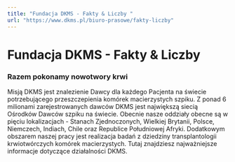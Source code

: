 ```yaml
---
title: "Fundacja DKMS - Fakty & Liczby "
url: "https://www.dkms.pl/biuro-prasowe/fakty-liczby"
---
```


# Fundacja DKMS - Fakty & Liczby 

### Razem pokonamy nowotwory krwi


Misją DKMS jest znalezienie Dawcy dla każdego Pacjenta na świecie potrzebującego przeszczepienia komórek macierzystych szpiku. Z ponad 6 milionami zarejestrowanych dawców DKMS jest największą siecią Ośrodków Dawców szpiku na świecie. Obecnie nasze oddziały obecne są w pięciu lokalizacjach \- Stanach Zjednoczonych, Wielkiej Brytanii, Polsce, Niemczech, Indiach, Chile oraz Republice Południowej Afryki. Dodatkowym obszarem naszej pracy jest realizacja badań z dziedziny transplantologii krwiotwórczych komórek macierzystych. Tutaj znajdziesz najważniejsze informacje dotyczące działalności DKMS.


